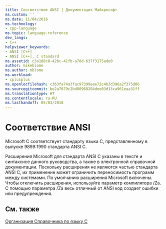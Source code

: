 ```yaml
---
title: Соответствие ANSI | Документация Майкрософт
ms.custom: ''
ms.date: 11/04/2016
ms.technology:
- cpp-language
ms.topic: language-reference
dev_langs:
- C++
helpviewer_keywords:
- ANSI [C++]
- ANSI [C++], C standard
ms.assetid: c3a188c8-42bc-41fb-a78d-637f3175ade0
author: mikeblome
ms.author: mblome
ms.workload:
- cplusplus
ms.openlocfilehash: c363fa74a3fac97399eee72c4b3d396a2f375d06
ms.sourcegitcommit: be2a7679c2bd80968204dee03d13ca961eaa31ff
ms.translationtype: HT
ms.contentlocale: ru-RU
ms.lasthandoff: 05/03/2018
---
```

# <a name="ansi-conformance"></a>Соответствие ANSI
Microsoft C соответствует стандарту языка C, представленному в выпуске 9899:1990 стандарта ANSI C.  
  
 Расширения Microsoft для стандарта ANSI C указаны в тексте и синтаксисе данного руководства, а также в электронной справочной документации. Поскольку расширения не являются частью стандарта ANSI C, их применение может ограничить переносимость программ между системами. По умолчанию расширения Microsoft включены. Чтобы отключить расширения, используйте параметр компилятора /Za. С помощью параметра /Za весь отличный от ANSI код создает ошибки или предупреждения.  
  
## <a name="see-also"></a>См. также  
 [Организация Справочника по языку C](../c-language/organization-of-the-c-language-reference.md)